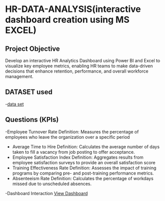 # HR-DATA-ANALYSIS(interactive dashboard creation using MS EXCEL)
## Project Objective
Develop an interactive HR Analytics Dashboard using Power BI and Excel to visualize key employee metrics, enabling HR teams to make data-driven decisions that enhance retention, performance, and overall workforce management.

## DATASET used
-<a href="https://github.com/nivedita371/-HR-Data--Analysis--Dashboard/blob/main/HR_Analytics.csv">data set</a>

## Questions (KPIs)
-Employee Turnover Rate
Definition: Measures the percentage of employees who leave the organization over a specific period
- Average Time to Hire
Definition: Calculates the average number of days taken to fill a vacancy from job posting to offer acceptance.
- Employee Satisfaction Index
Definition: Aggregates results from employee satisfaction surveys to provide an overall satisfaction score
- Training Effectiveness Rate
Definition: Assesses the impact of training programs by comparing pre- and post-training performance metrics.
- Absenteeism Rate
Definition: Calculates the percentage of workdays missed due to unscheduled absences.

-Dashboard Interaction <a href = "https://github.com/nivedita371/-HR-Data--Analysis--Dashboard/blob/4e921a1fdececc319ad3655ed0a663dd08523287/HR%20data%20analysis.png">View Dashboard</a>
